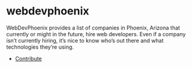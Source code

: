 # webdevphoenix

WebDevPhoenix provides a list of companies in Phoenix, Arizona that currently or might in the future, hire web developers. Even if a company isn’t currently hiring, it’s nice to know who’s out there and what technologies they’re using.

- [Contribute](contribute.md)

